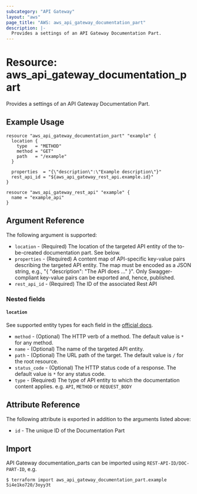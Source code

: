 ```yaml
---
subcategory: "API Gateway"
layout: "aws"
page_title: "AWS: aws_api_gateway_documentation_part"
description: |-
  Provides a settings of an API Gateway Documentation Part.
---
```


# Resource: aws_api_gateway_documentation_part

Provides a settings of an API Gateway Documentation Part.

## Example Usage

```hcl
resource "aws_api_gateway_documentation_part" "example" {
  location {
    type   = "METHOD"
    method = "GET"
    path   = "/example"
  }

  properties  = "{\"description\":\"Example description\"}"
  rest_api_id = "${aws_api_gateway_rest_api.example.id}"
}

resource "aws_api_gateway_rest_api" "example" {
  name = "example_api"
}
```

## Argument Reference

The following argument is supported:

* `location` - (Required) The location of the targeted API entity of the to-be-created documentation part. See below.
* `properties` - (Required) A content map of API-specific key-value pairs describing the targeted API entity. The map must be encoded as a JSON string, e.g., "{ \"description\": \"The API does ...\" }". Only Swagger-compliant key-value pairs can be exported and, hence, published.
* `rest_api_id` - (Required) The ID of the associated Rest API

### Nested fields

#### `location`

See supported entity types for each field in the [official docs](https://docs.aws.amazon.com/apigateway/api-reference/resource/documentation-part/).

* `method` - (Optional) The HTTP verb of a method. The default value is `*` for any method.
* `name` - (Optional) The name of the targeted API entity.
* `path` - (Optional) The URL path of the target. The default value is `/` for the root resource.
* `status_code` - (Optional) The HTTP status code of a response. The default value is `*` for any status code.
* `type` - (Required) The type of API entity to which the documentation content applies. e.g. `API`, `METHOD` or `REQUEST_BODY`

## Attribute Reference

The following attribute is exported in addition to the arguments listed above:

* `id` - The unique ID of the Documentation Part

## Import

API Gateway documentation_parts can be imported using `REST-API-ID/DOC-PART-ID`, e.g.

```
$ terraform import aws_api_gateway_documentation_part.example 5i4e1ko720/3oyy3t
```
